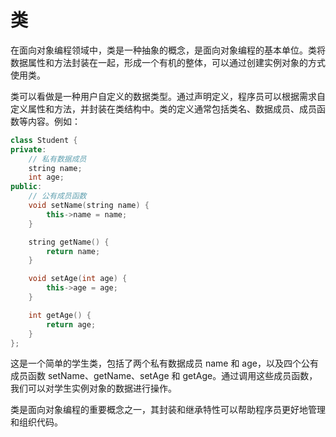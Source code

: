 # 类
在面向对象编程领域中，类是一种抽象的概念，是面向对象编程的基本单位。类将数据属性和方法封装在一起，形成一个有机的整体，可以通过创建实例对象的方式使用类。

类可以看做是一种用户自定义的数据类型。通过声明定义，程序员可以根据需求自定义属性和方法，并封装在类结构中。类的定义通常包括类名、数据成员、成员函数等内容。例如：
```cpp
class Student {
private:
    // 私有数据成员
    string name;
    int age;
public:
    // 公有成员函数
    void setName(string name) {
        this->name = name;
    }

    string getName() {
        return name;
    }

    void setAge(int age) {
        this->age = age;
    }

    int getAge() {
        return age;
    }
};
```

这是一个简单的学生类，包括了两个私有数据成员 name 和 age，以及四个公有成员函数 setName、getName、setAge 和 getAge。通过调用这些成员函数，我们可以对学生实例对象的数据进行操作。

类是面向对象编程的重要概念之一，其封装和继承特性可以帮助程序员更好地管理和组织代码。